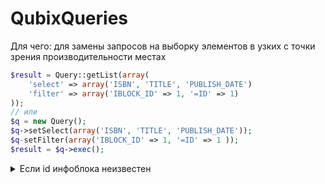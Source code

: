 # QubixQueries
Для чего: для замены запросов на выборку элементов в узких с точки зрения производительности местах

```php
$result = Query::getList(array( 
    'select' => array('ISBN', 'TITLE', 'PUBLISH_DATE') 
    'filter' => array('IBLOCK_ID' => 1, '=ID' => 1) 
)); 
// или
$q = new Query(); 
$q->setSelect(array('ISBN', 'TITLE', 'PUBLISH_DATE')); 
$q-setFilter(array('IBLOCK_ID' => 1, '=ID' => 1 )); 
$result = $q->exec();
```

<details>
  <summary>Если id инфоблока неизвестен</summary>
  
  Если id инфоблока неизвестен (или если фильтр добавляется динамически, например), можно указать имя класса (без метода getEntity()), но это +1 запрос к БД
  
 ```php
$result = Query::getList(array( 
    'select' => array('ISBN', 'TITLE', 'PUBLISH_DATE') 
    'filter' => array('=ID' => 1) 
),
	\ElementBookTable::class,
); 
// или
$q = new Query(\ElementBookTable::class); 
$q->setSelect(array('ISBN', 'TITLE', 'PUBLISH_DATE')); 
$q->setFilter(array('=ID' => 1)); 
$result = $q->exec();
```
</details>


